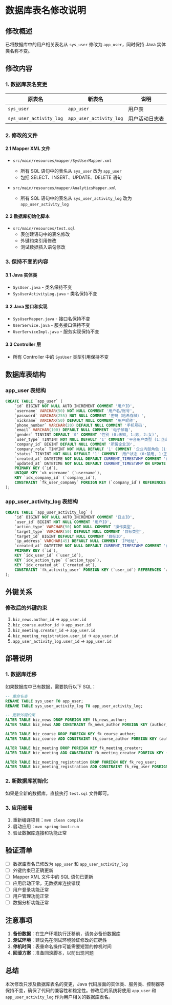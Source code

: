 # 数据库表名修改说明

## 修改概述

已将数据库中的用户相关表名从 `sys_user` 修改为 `app_user`，同时保持 Java 实体类名称不变。

## 修改内容

### 1. 数据库表名变更

| 原表名 | 新表名 | 说明 |
|--------|--------|------|
| `sys_user` | `app_user` | 用户表 |
| `sys_user_activity_log` | `app_user_activity_log` | 用户活动日志表 |

### 2. 修改的文件

#### 2.1 Mapper XML 文件
- `src/main/resources/mapper/SysUserMapper.xml`
  - 所有 SQL 语句中的表名从 `sys_user` 改为 `app_user`
  - 包括 SELECT、INSERT、UPDATE、DELETE 语句

- `src/main/resources/mapper/AnalyticsMapper.xml`
  - 所有 SQL 语句中的表名从 `sys_user_activity_log` 改为 `app_user_activity_log`

#### 2.2 数据库初始化脚本
- `src/main/resources/test.sql`
  - 表创建语句中的表名修改
  - 外键约束引用修改
  - 测试数据插入语句修改

### 3. 保持不变的内容

#### 3.1 Java 实体类
- `SysUser.java` - 类名保持不变
- `SysUserActivityLog.java` - 类名保持不变

#### 3.2 Java 接口和实现
- `SysUserMapper.java` - 接口名保持不变
- `UserService.java` - 服务接口保持不变
- `UserServiceImpl.java` - 服务实现保持不变

#### 3.3 Controller 层
- 所有 Controller 中的 `SysUser` 类型引用保持不变

## 数据库表结构

### app_user 表结构
```sql
CREATE TABLE `app_user` (
    `id` BIGINT NOT NULL AUTO_INCREMENT COMMENT '用户ID',
    `username` VARCHAR(50) NOT NULL COMMENT '用户名/账号',
    `password` VARCHAR(255) NOT NULL COMMENT '密码（哈希存储）',
    `nickname` VARCHAR(50) DEFAULT NULL COMMENT '用户昵称',
    `phone_number` VARCHAR(20) DEFAULT NULL COMMENT '手机号码',
    `email` VARCHAR(100) DEFAULT NULL COMMENT '电子邮箱',
    `gender` TINYINT DEFAULT '0' COMMENT '性别 (0:未知, 1:男, 2:女)',
    `user_type` TINYINT NOT NULL DEFAULT '1' COMMENT '平台用户类型 (1:企业用户, 2:平台超级管理员)',
    `company_id` BIGINT DEFAULT NULL COMMENT '所属企业ID',
    `company_role` TINYINT NOT NULL DEFAULT '1' COMMENT '企业内部角色 (1:普通员工, 2:企业管理员)',
    `status` TINYINT NOT NULL DEFAULT '1' COMMENT '用户状态 (0:禁用, 1:正常)',
    `created_at` DATETIME NOT NULL DEFAULT CURRENT_TIMESTAMP COMMENT '创建时间',
    `updated_at` DATETIME NOT NULL DEFAULT CURRENT_TIMESTAMP ON UPDATE CURRENT_TIMESTAMP COMMENT '更新时间',
    PRIMARY KEY (`id`),
    UNIQUE KEY `uk_username` (`username`),
    KEY `idx_company_id` (`company_id`),
    CONSTRAINT `fk_user_company` FOREIGN KEY (`company_id`) REFERENCES `sys_company` (`id`) ON DELETE SET NULL
);
```

### app_user_activity_log 表结构
```sql
CREATE TABLE `app_user_activity_log` (
    `id` BIGINT NOT NULL AUTO_INCREMENT COMMENT '日志ID',
    `user_id` BIGINT NOT NULL COMMENT '用户ID',
    `action_type` VARCHAR(50) NOT NULL COMMENT '操作类型',
    `target_type` VARCHAR(50) DEFAULT NULL COMMENT '目标类型',
    `target_id` BIGINT DEFAULT NULL COMMENT '目标ID',
    `ip_address` VARCHAR(45) DEFAULT NULL COMMENT 'IP地址',
    `created_at` DATETIME NOT NULL DEFAULT CURRENT_TIMESTAMP COMMENT '创建时间',
    PRIMARY KEY (`id`),
    KEY `idx_user_id` (`user_id`),
    KEY `idx_action_type` (`action_type`),
    KEY `idx_created_at` (`created_at`),
    CONSTRAINT `fk_activity_user` FOREIGN KEY (`user_id`) REFERENCES `app_user` (`id`) ON DELETE CASCADE
);
```

## 外键关系

### 修改后的外键约束
1. `biz_news.author_id` → `app_user.id`
2. `biz_course.author_id` → `app_user.id`
3. `biz_meeting.creator_id` → `app_user.id`
4. `biz_meeting_registration.user_id` → `app_user.id`
5. `app_user_activity_log.user_id` → `app_user.id`

## 部署说明

### 1. 数据库迁移
如果数据库中已有数据，需要执行以下 SQL：

```sql
-- 重命名表
RENAME TABLE sys_user TO app_user;
RENAME TABLE sys_user_activity_log TO app_user_activity_log;

-- 更新外键约束
ALTER TABLE biz_news DROP FOREIGN KEY fk_news_author;
ALTER TABLE biz_news ADD CONSTRAINT fk_news_author FOREIGN KEY (author_id) REFERENCES app_user(id) ON DELETE CASCADE;

ALTER TABLE biz_course DROP FOREIGN KEY fk_course_author;
ALTER TABLE biz_course ADD CONSTRAINT fk_course_author FOREIGN KEY (author_id) REFERENCES app_user(id) ON DELETE CASCADE;

ALTER TABLE biz_meeting DROP FOREIGN KEY fk_meeting_creator;
ALTER TABLE biz_meeting ADD CONSTRAINT fk_meeting_creator FOREIGN KEY (creator_id) REFERENCES app_user(id) ON DELETE CASCADE;

ALTER TABLE biz_meeting_registration DROP FOREIGN KEY fk_reg_user;
ALTER TABLE biz_meeting_registration ADD CONSTRAINT fk_reg_user FOREIGN KEY (user_id) REFERENCES app_user(id) ON DELETE CASCADE;
```

### 2. 新数据库初始化
如果是全新的数据库，直接执行 `test.sql` 文件即可。

### 3. 应用部署
1. 重新编译项目：`mvn clean compile`
2. 启动应用：`mvn spring-boot:run`
3. 验证数据库连接和功能正常

## 验证清单

- [ ] 数据库表名已修改为 `app_user` 和 `app_user_activity_log`
- [ ] 外键约束已正确更新
- [ ] Mapper XML 文件中的 SQL 语句已更新
- [ ] 应用启动正常，无数据库连接错误
- [ ] 用户登录功能正常
- [ ] 用户管理功能正常
- [ ] 数据分析功能正常

## 注意事项

1. **备份数据**：在生产环境执行迁移前，请务必备份数据库
2. **测试环境**：建议先在测试环境验证修改的正确性
3. **停机时间**：表重命名操作可能需要短暂的停机时间
4. **回滚方案**：准备回滚脚本，以防出现问题

## 总结

本次修改只涉及数据库表名的变更，Java 代码层面的实体类、服务类、控制器等保持不变，确保了代码的兼容性和稳定性。修改后的系统将使用 `app_user` 和 `app_user_activity_log` 作为用户相关的数据库表名。 